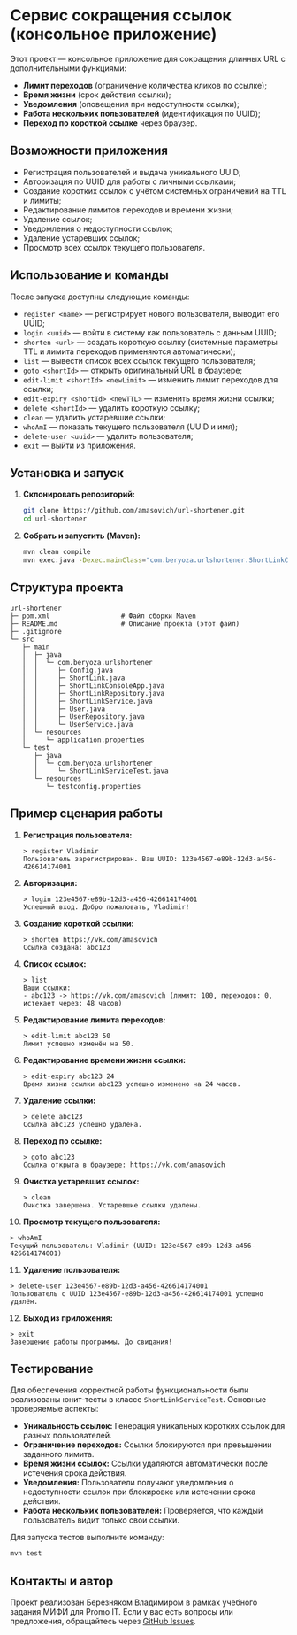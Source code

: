 # Сервис сокращения ссылок (консольное приложение)

Этот проект — консольное приложение для сокращения длинных URL с дополнительными функциями:

- **Лимит переходов** (ограничение количества кликов по ссылке);
- **Время жизни** (срок действия ссылки);
- **Уведомления** (оповещения при недоступности ссылки);
- **Работа нескольких пользователей** (идентификация по UUID);
- **Переход по короткой ссылке** через браузер.

## Возможности приложения

- Регистрация пользователей и выдача уникального UUID;
- Авторизация по UUID для работы с личными ссылками;
- Создание коротких ссылок с учётом системных ограничений на TTL и лимиты;
- Редактирование лимитов переходов и времени жизни;
- Удаление ссылок;
- Уведомления о недоступности ссылок;
- Удаление устаревших ссылок;
- Просмотр всех ссылок текущего пользователя.

## Использование и команды

После запуска доступны следующие команды:

- `register <name>` — регистрирует нового пользователя, выводит его UUID;
- `login <uuid>` — войти в систему как пользователь с данным UUID;
- `shorten <url>` — создать короткую ссылку (системные параметры TTL и лимита переходов применяются автоматически);
- `list` — вывести список всех ссылок текущего пользователя;
- `goto <shortId>` — открыть оригинальный URL в браузере;
- `edit-limit <shortId> <newLimit>` — изменить лимит переходов для ссылки;
- `edit-expiry <shortId> <newTTL>` — изменить время жизни ссылки;
- `delete <shortId>` — удалить короткую ссылку;
- `clean` — удалить устаревшие ссылки;
- `whoAmI` — показать текущего пользователя (UUID и имя);
- `delete-user <uuid>` — удалить пользователя;
- `exit` — выйти из приложения.

## Установка и запуск

1. **Склонировать репозиторий:**

   ```bash
   git clone https://github.com/amasovich/url-shortener.git
   cd url-shortener
   ```

2. **Собрать и запустить (Maven):**

   ```bash
   mvn clean compile
   mvn exec:java -Dexec.mainClass="com.beryoza.urlshortener.ShortLinkConsoleApp"
   ```

## Структура проекта

```plaintext
url-shortener
├─ pom.xml                  # Файл сборки Maven
├─ README.md                # Описание проекта (этот файл)
├─ .gitignore
└─ src
   ├─ main
   │  ├─ java
   │  │  └─ com.beryoza.urlshortener
   │  │     ├─ Config.java
   │  │     ├─ ShortLink.java
   │  │     ├─ ShortLinkConsoleApp.java
   │  │     ├─ ShortLinkRepository.java
   │  │     ├─ ShortLinkService.java
   │  │     ├─ User.java
   │  │     ├─ UserRepository.java
   │  │     └─ UserService.java
   │  └─ resources
   │     └─ application.properties
   └─ test
      ├─ java
      │  └─ com.beryoza.urlshortener
      │     └─ ShortLinkServiceTest.java
      └─ resources
         └─ testconfig.properties
```

## Пример сценария работы

1. **Регистрация пользователя:**

   ```
   > register Vladimir
   Пользователь зарегистрирован. Ваш UUID: 123e4567-e89b-12d3-a456-426614174001
   ```

2. **Авторизация:**

   ```
   > login 123e4567-e89b-12d3-a456-426614174001
   Успешный вход. Добро пожаловать, Vladimir!
   ```

3. **Создание короткой ссылки:**

   ```
   > shorten https://vk.com/amasovich
   Ссылка создана: abc123
   ```

4. **Список ссылок:**

   ```
   > list
   Ваши ссылки:
   - abc123 -> https://vk.com/amasovich (лимит: 100, переходов: 0, истекает через: 48 часов)
   ```

5. **Редактирование лимита переходов:**

   ```
   > edit-limit abc123 50
   Лимит успешно изменён на 50.
   ```

6. **Редактирование времени жизни ссылки:**

   ```
   > edit-expiry abc123 24
   Время жизни ссылки abc123 успешно изменено на 24 часов.
   ```

7. **Удаление ссылки:**

   ```
   > delete abc123
   Ссылка abc123 успешно удалена.
   ```

8. **Переход по ссылке:**

   ```
   > goto abc123
   Ссылка открыта в браузере: https://vk.com/amasovich
   ```

9. **Очистка устаревших ссылок:**

   ```
   > clean
   Очистка завершена. Устаревшие ссылки удалены.
   ```

10. **Просмотр текущего пользователя:**

```
> whoAmI
Текущий пользователь: Vladimir (UUID: 123e4567-e89b-12d3-a456-426614174001)
```

11. **Удаление пользователя:**

```
> delete-user 123e4567-e89b-12d3-a456-426614174001
Пользователь с UUID 123e4567-e89b-12d3-a456-426614174001 успешно удалён.
```

12. **Выход из приложения:**

```
> exit
Завершение работы программы. До свидания!
```

## Тестирование

Для обеспечения корректной работы функциональности были реализованы юнит-тесты в классе `ShortLinkServiceTest`. Основные проверяемые аспекты:

- **Уникальность ссылок:** Генерация уникальных коротких ссылок для разных пользователей.
- **Ограничение переходов:** Ссылки блокируются при превышении заданного лимита.
- **Время жизни ссылок:** Ссылки удаляются автоматически после истечения срока действия.
- **Уведомления:** Пользователи получают уведомления о недоступности ссылок при блокировке или истечении срока действия.
- **Работа нескольких пользователей:** Проверяется, что каждый пользователь видит только свои ссылки.

Для запуска тестов выполните команду:
```bash
mvn test
```

## Контакты и автор

Проект реализован Березняком Владимиром в рамках учебного задания МИФИ для Promo IT.
Если у вас есть вопросы или предложения, обращайтесь через [GitHub Issues](https://github.com/amasovich/url-shortener/issues).
